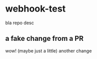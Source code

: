 # webhook-test
bla repo desc

## a fake change from a PR
wow! (maybe just a little)
 another change
